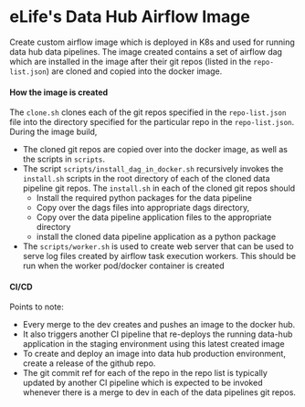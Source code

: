# eLife's Data Hub  Airflow Image
Create custom airflow image which is deployed in K8s and used for running data hub data pipelines.
The image created contains a set of airflow dag which are installed in the image after their git repos (listed in the `repo-list.json`) are cloned and copied into the docker image.
#### How the image is created
The `clone.sh` clones each of the git repos specified in the `repo-list.json` file into the directory specified for the particular repo 
in the `repo-list.json`.
During the image build, 
 - The cloned git repos are copied over into the docker image, as well as the scripts in `scripts`.
 - The script `scripts/install_dag_in_docker.sh` recursively invokes the `install.sh` scripts in the root directory of each of the cloned data pipeline git repos. 
 The `install.sh` in each of the cloned git repos should 
   - Install the required python packages for the data pipeline
   - Copy over the  dags files into appropriate dags directory,  
   - Copy over the data pipeline application files to the appropriate directory
    - install the cloned data pipeline application as a python package
 - The `scripts/worker.sh` is used to create web server  that can be used to serve log files created by airflow task execution workers.
 This should be run when the worker pod/docker container is created
 
 #### CI/CD
Points to note:
- Every merge to the dev creates and pushes an image to the docker hub. 
- It also triggers another CI pipeline that re-deploys the running data-hub application in the staging environment using this latest created image
- To create and deploy an image into data hub production environment, create a release of the github repo.
- The git commit ref for each of the repo in the repo list is typically updated by another CI pipeline which is expected to be invoked whenever there is a merge to dev in each of the  data pipelines git repos.
